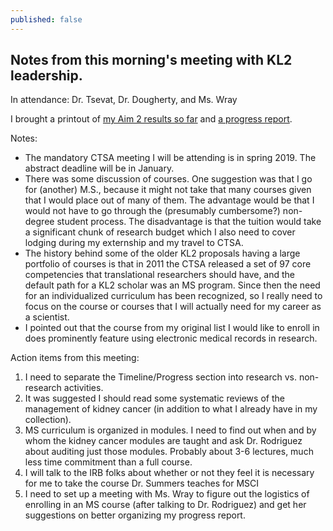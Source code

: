```yaml
---
published: false
---
```

## Notes from this morning's meeting with KL2 leadership.

In attendance: Dr. Tsevat, Dr. Dougherty, and Ms. Wray

I brought a printout of [my Aim 2 results so far](https://rpubs.com/bokov/kidneycancer) and [a progress report](/files/180926_bokov_kl2leadership_mtg.docx).

Notes:
* The mandatory CTSA meeting I will be attending is in spring 2019. The abstract deadline will be in January.
* There was some discussion of courses. One suggestion was that I go for (another) M.S., because it might not take that many courses given that I would place out of many of them. The advantage would be that I would not have to go through the (presumably cumbersome?) non-degree student process. The disadvantage is that the tuition would take a significant chunk of research budget which I also need to cover lodging during my externship and my travel to CTSA.
* The history behind some of the older KL2 proposals having a large portfolio of courses is that in 2011 the CTSA released a set of 97 core competencies that translational researchers should have, and the default path for a KL2 scholar was an MS program. Since then the need for an individualized curriculum has been recognized, so I really need to focus on the course or courses that I will actually need for my career as a scientist.
* I pointed out that the course from my original list I would like to enroll in does prominently feature using electronic medical records in research.

Action items from this meeting:
1. I need to separate the Timeline/Progress section into research vs. non-research activities.
2. It was suggested I should read some systematic reviews of the management of kidney cancer (in addition to what I already have in my collection).
3. MS curriculum is organized in modules. I need to find out when and by whom the kidney cancer modules are taught and ask Dr. Rodriguez about auditing just those modules. Probably about 3-6 lectures, much less time commitment than a full course.
4. I will talk to the IRB folks about whether or not they feel it is necessary for me to take the course Dr. Summers teaches for MSCI
5. I need to set up a meeting with Ms. Wray to figure out the logistics of enrolling in an MS course (after talking to Dr. Rodriguez) and get her suggestions on better organizing my progress report.
